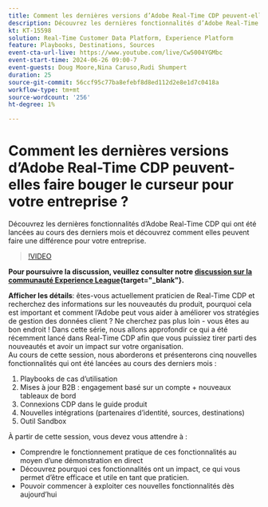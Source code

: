 ```yaml
---
title: Comment les dernières versions d’Adobe Real-Time CDP peuvent-elles faire bouger le curseur pour votre entreprise ?
description: Découvrez les dernières fonctionnalités d’Adobe Real-Time CDP qui ont été lancées au cours des derniers mois et découvrez comment elles peuvent faire une différence pour votre entreprise.
kt: KT-15598
solution: Real-Time Customer Data Platform, Experience Platform
feature: Playbooks, Destinations, Sources
event-cta-url-live: https://www.youtube.com/live/Cw5004YGMbc
event-start-time: 2024-06-26 09:00-7
event-guests: Doug Moore,Nina Caruso,Rudi Shumpert
duration: 25
source-git-commit: 56ccf95c77ba8efebf8d8ed112d2e8e1d7c0418a
workflow-type: tm+mt
source-wordcount: '256'
ht-degree: 1%

---
```


# Comment les dernières versions d’Adobe Real-Time CDP peuvent-elles faire bouger le curseur pour votre entreprise ?

Découvrez les dernières fonctionnalités d’Adobe Real-Time CDP qui ont été lancées au cours des derniers mois et découvrez comment elles peuvent faire une différence pour votre entreprise.

>[!VIDEO](https://video.tv.adobe.com/v/3430515/?quality=12&learn=on)

**Pour poursuivre la discussion, veuillez consulter notre [discussion sur la communauté Experience League](https://experienceleaguecommunities.adobe.com/t5/real-time-customer-data-platform/experience-league-live-post-session-discussion-how-the-latest/m-p/685150#M67){target="_blank"}.**

**Afficher les détails**: êtes-vous actuellement praticien de Real-Time CDP et recherchez des informations sur les nouveautés du produit, pourquoi cela est important et comment l’Adobe peut vous aider à améliorer vos stratégies de gestion des données client ? Ne cherchez pas plus loin - vous êtes au bon endroit ! Dans cette série, nous allons approfondir ce qui a été récemment lancé dans Real-Time CDP afin que vous puissiez tirer parti des nouveautés et avoir un impact sur votre organisation.\
Au cours de cette session, nous aborderons et présenterons cinq nouvelles fonctionnalités qui ont été lancées au cours des derniers mois :

1. Playbooks de cas d’utilisation
1. Mises à jour B2B : engagement basé sur un compte + nouveaux tableaux de bord
1. Connexions CDP dans le guide produit
1. Nouvelles intégrations (partenaires d’identité, sources, destinations)
1. Outil Sandbox

À partir de cette session, vous devez vous attendre à :

* Comprendre le fonctionnement pratique de ces fonctionnalités au moyen d’une démonstration en direct
* Découvrez pourquoi ces fonctionnalités ont un impact, ce qui vous permet d’être efficace et utile en tant que praticien.
* Pouvoir commencer à exploiter ces nouvelles fonctionnalités dès aujourd’hui